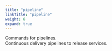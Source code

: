 ```yaml
---
title: "pipeline"
linkTitle: "pipeline"
weight: 6
expand: true
---
```

Commands for pipelines.  
Continuous delivery pipelines to release services.
